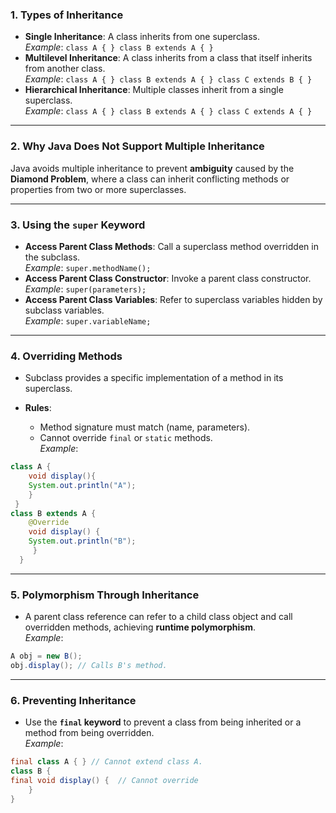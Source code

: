 ### 1. **Types of Inheritance**

- **Single Inheritance**: A class inherits from one superclass.  
    _Example_: `class A { } class B extends A { }`
- **Multilevel Inheritance**: A class inherits from a class that itself inherits from another class.  
    _Example_: `class A { } class B extends A { } class C extends B { }`
- **Hierarchical Inheritance**: Multiple classes inherit from a single superclass.  
    _Example_: `class A { } class B extends A { } class C extends A { }`

---

### 2. **Why Java Does Not Support Multiple Inheritance**

Java avoids multiple inheritance to prevent **ambiguity** caused by the **Diamond Problem**, where a class can inherit conflicting methods or properties from two or more superclasses.

---

### 3. **Using the `super` Keyword**

- **Access Parent Class Methods**: Call a superclass method overridden in the subclass.  
    _Example_: `super.methodName();`
- **Access Parent Class Constructor**: Invoke a parent class constructor.  
    _Example_: `super(parameters);`
- **Access Parent Class Variables**: Refer to superclass variables hidden by subclass variables.  
    _Example_: `super.variableName;`

---

### 4. **Overriding Methods**

- Subclass provides a specific implementation of a method in its superclass.
- **Rules**:
    
    - Method signature must match (name, parameters).
    - Cannot override `final` or `static` methods.  
        _Example_:
```java
class A { 
	void display(){ 
	System.out.println("A"); 
	}
 }
class B extends A { 
	@Override 
	void display() {
	System.out.println("B");
	 }
  }
```

---

### 5. **Polymorphism Through Inheritance**

- A parent class reference can refer to a child class object and call overridden methods, achieving **runtime polymorphism**.  
    _Example_:
    
```java
A obj = new B(); 
obj.display(); // Calls B's method.
```
    

---

### 6. **Preventing Inheritance**

- Use the **`final` keyword** to prevent a class from being inherited or a method from being overridden.  
    _Example_:
    
```java
final class A { } // Cannot extend class A.
class B { 
final void display() {  // Cannot override 
	}
}

```